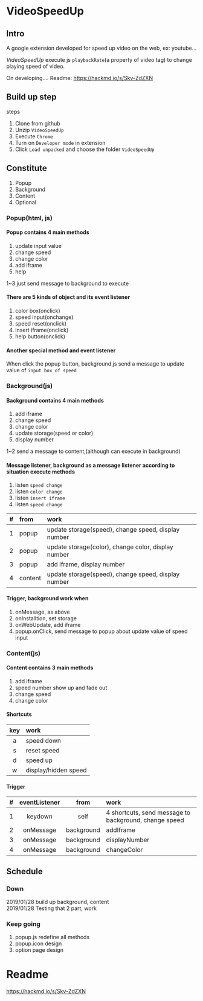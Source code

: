 # VideoSpeedUp
## Intro
A google extension developed for speed up video on the web, ex: youtube...  

*VideoSpeedUp* execute js `playbackRate`(a property of video tag) to change playing speed of video.

On developing....
Readme: <https://hackmd.io/s/Skv-ZdZXN>

## Build up step
steps
1. Clone from github
2. Unzip `VideoSpeedUp`
3. Execute `Chrome`
4. Turn on `Developer mode` in extension
5. Click `Load unpacked` and choose the folder `VideoSpeedUp`

## Constitute

1. Popup
2. Background
3. Content
4. Optional

### Popup(html, js)
#### Popup contains 4 main methods
1. update input value
2. change speed
3. change color
4. add iframe
5. help

1~3 just send message to background to execute

#### There are 5 kinds of object and its event listener
1. color box(onclick)
2. speed input(onchange)
3. speed reset(onclick)
4. insert iframe(onclick)
5. help button(onclick)

#### Another special method and event listener 
When click the popup button, background.js send a message to update value of `input box of speed`

### Background(js)
#### Background contains 4 main methods
1. add iframe
2. change speed
3. change color
4. update storage(speed or color)
5. display number

1~2 send a message to content,(although can execute in background)

#### Message listener, background as a message listener according to situation execute methods
1. listen `speed change` 
2. listen `color change` 
3. listen `insert iframe` 
4. listen `speed change` 


#|from|work
:--|:--|:--
1|popup|update storage(speed), change speed, display number
2|popup|update storage(color), change color, display number
3|popup|add iframe, display number
4|content|update storage(speed), change speed, display number


#### Trigger, background work when
1. onMessage, as above
2. onInstalltion, set storage
3. onWebUpdate, add iframe
4. popup.onClick, send message to popup about update value of speed input

### Content(js)
#### Content contains 3 main methods
1. add iframe
2. speed number show up and fade out
3. change speed
4. change color

#### Shortcuts
key|work
:--:|:--
a | speed down
s | reset speed
d | speed up
w | display/hidden speed

#### Trigger

#|eventListener| from |work
:--:|:--:|:--:|:---
1 | keydown | self | 4 shortcuts, send message to background, change speed
2 | onMessage | background | addIframe
3 | onMessage | background | displayNumber
4 | onMessage | background | changeColor

## Schedule
### Down
2019/01/28 build up background, content  
2019/01/28 Testing that 2 part, work

### Keep going
1. popup.js redefine all methods
2. popup.icon design
3. option page design

# Readme
 <https://hackmd.io/s/Skv-ZdZXN>